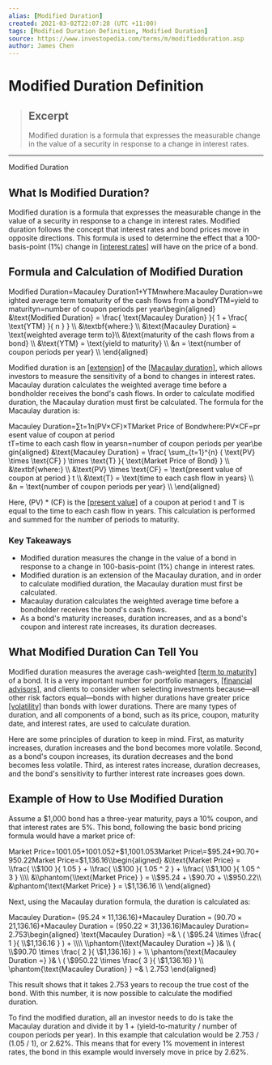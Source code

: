 ```yaml
---
alias: [Modified Duration]
created: 2021-03-02T22:07:28 (UTC +11:00)
tags: [Modified Duration Definition, Modified Duration]
source: https://www.investopedia.com/terms/m/modifiedduration.asp
author: James Chen
---
```


# Modified Duration Definition

> ## Excerpt
> Modified duration is a formula that expresses the measurable change in the value of a security in response to a change in interest rates.

---

Modified Duration
## What Is Modified Duration?

Modified duration is a formula that expresses the measurable change in the value of a security in response to a change in interest rates. Modified duration follows the concept that interest rates and bond prices move in opposite directions. This formula is used to determine the effect that a 100-basis-point (1%) change in [[interest rates]](https://www.investopedia.com/terms/i/interestrate.asp) will have on the price of a bond.

## Formula and Calculation of Modified Duration

Modified Duration\=Macauley Duration1+YTMnwhere:Macauley Duration\=weighted average term tomaturity of the cash flows from a bondYTM\=yield to maturityn\=number of coupon periods per year\\begin{aligned} &\\text{Modified Duration} = \\frac{ \\text{Macauley Duration} }{ 1 + \\frac{ \\text{YTM} }{ n } } \\\\ &\\textbf{where:} \\\\ &\\text{Macauley Duration} = \\text{weighted average term to}\\\\ &\\text{maturity of the cash flows from a bond} \\\\ &\\text{YTM} = \\text{yield to maturity} \\\\ &n = \\text{number of coupon periods per year} \\\\ \\end{aligned}

Modified duration is an [[extension]](https://www.investopedia.com/ask/answers/051415/what-difference-between-macaulay-duration-and-modified-duration.asp) of the [[Macaulay duration]](https://www.investopedia.com/terms/m/macaulayduration.asp), which allows investors to measure the sensitivity of a bond to changes in interest rates. Macaulay duration calculates the weighted average time before a bondholder receives the bond's cash flows. In order to calculate modified duration, the Macaulay duration must first be calculated. The formula for the Macaulay duration is:

Macauley Duration\=∑t\=1n(PV×CF)×TMarket Price of Bondwhere:PV×CF\=present value of coupon at period tT\=time to each cash flow in yearsn\=number of coupon periods per year\\begin{aligned} &\\text{Macauley Duration} = \\frac{ \\sum\_{t=1}^{n} ( \\text{PV} \\times \\text{CF} ) \\times \\text{T} }{ \\text{Market Price of Bond} } \\\\ &\\textbf{where:} \\\\ &\\text{PV} \\times \\text{CF} = \\text{present value of coupon at period } t \\\\ &\\text{T} = \\text{time to each cash flow in years} \\\\ &n = \\text{number of coupon periods per year} \\\\ \\end{aligned}

Here, (PV) \* (CF) is the [[present value]](https://www.investopedia.com/terms/p/presentvalue.asp) of a coupon at period t and T is equal to the time to each cash flow in years. This calculation is performed and summed for the number of periods to maturity.

### Key Takeaways

-   Modified duration measures the change in the value of a bond in response to a change in 100-basis-point (1%) change in interest rates.
-   Modified duration is an extension of the Macaulay duration, and in order to calculate modified duration, the Macaulay duration must first be calculated.
-   Macaulay duration calculates the weighted average time before a bondholder receives the bond's cash flows.
-   As a bond's maturity increases, duration increases, and as a bond's coupon and interest rate increases, its duration decreases.

## What Modified Duration Can Tell You

Modified duration measures the average cash-weighted [[term to maturity]](https://www.investopedia.com/terms/t/termtomaturity.asp) of a bond. It is a very important number for portfolio managers, [[financial advisors]](https://www.investopedia.com/terms/f/financial-advisor.asp), and clients to consider when selecting investments because—all other risk factors equal—bonds with higher durations have greater price [[volatility]](https://www.investopedia.com/terms/v/volatility.asp) than bonds with lower durations. There are many types of duration, and all components of a bond, such as its price, coupon, maturity date, and interest rates, are used to calculate duration.

Here are some principles of duration to keep in mind. First, as maturity increases, duration increases and the bond becomes more volatile. Second, as a bond's coupon increases, its duration decreases and the bond becomes less volatile. Third, as interest rates increase, duration decreases, and the bond's sensitivity to further interest rate increases goes down.

## Example of How to Use Modified Duration

Assume a $1,000 bond has a three-year maturity, pays a 10% coupon, and that interest rates are 5%. This bond, following the basic bond pricing formula would have a market price of:

Market Price\=$1001.05+$1001.052+$1,1001.053Market Price\=$95.24+$90.70+$950.22Market Price\=$1,136.16\\begin{aligned} &\\text{Market Price} = \\frac{ \\$100 }{ 1.05 } + \\frac{ \\$100 }{ 1.05 ^ 2 } + \\frac{ \\$1,100 }{ 1.05 ^ 3 } \\\\ &\\phantom{\\text{Market Price} } = \\$95.24 + \\$90.70 + \\$950.22\\\\ &\\phantom{\\text{Market Price} } = \\$1,136.16 \\\\ \\end{aligned}

Next, using the Macaulay duration formula, the duration is calculated as:

Macauley Duration\= ($95.24×1$1,136.16)+Macauley Duration = ($90.70×2$1,136.16)+Macauley Duration = ($950.22×3$1,136.16)Macauley Duration\= 2.753\\begin{aligned} \\text{Macauley Duration} =& \\ ( \\$95.24 \\times \\frac{ 1 }{ \\$1,136.16 } ) + \\\\ \\phantom{\\text{Macauley Duration =} }& \\ ( \\$90.70 \\times \\frac{ 2 }{ \\$1,136.16} ) + \\\\ \\phantom{\\text{Macauley Duration =} }& \\ ( \\$950.22 \\times \\frac{ 3 }{ \\$1,136.16} ) \\\\ \\phantom{\\text{Macauley Duration} } =& \\ 2.753 \\end{aligned}

This result shows that it takes 2.753 years to recoup the true cost of the bond. With this number, it is now possible to calculate the modified duration.

To find the modified duration, all an investor needs to do is take the Macaulay duration and divide it by 1 + (yield-to-maturity / number of coupon periods per year). In this example that calculation would be 2.753 / (1.05 / 1), or 2.62%. This means that for every 1% movement in interest rates, the bond in this example would inversely move in price by 2.62%.
